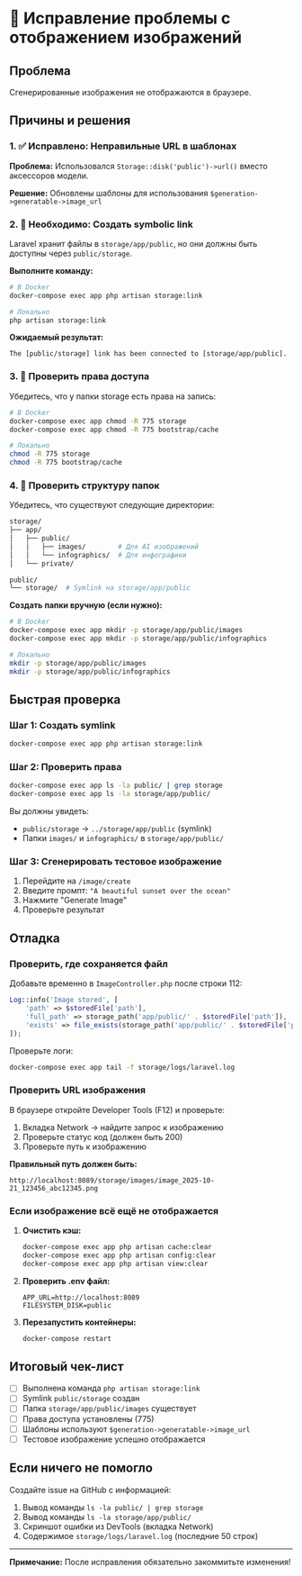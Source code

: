 # 🔧 Исправление проблемы с отображением изображений

## Проблема
Сгенерированные изображения не отображаются в браузере.

## Причины и решения

### 1. ✅ Исправлено: Неправильные URL в шаблонах

**Проблема:** Использовался `Storage::disk('public')->url()` вместо аксессоров модели.

**Решение:** Обновлены шаблоны для использования `$generation->generatable->image_url`

### 2. 🔧 Необходимо: Создать symbolic link

Laravel хранит файлы в `storage/app/public`, но они должны быть доступны через `public/storage`.

**Выполните команду:**

```bash
# В Docker
docker-compose exec app php artisan storage:link

# Локально
php artisan storage:link
```

**Ожидаемый результат:**
```
The [public/storage] link has been connected to [storage/app/public].
```

### 3. 🔧 Проверить права доступа

Убедитесь, что у папки storage есть права на запись:

```bash
# В Docker
docker-compose exec app chmod -R 775 storage
docker-compose exec app chmod -R 775 bootstrap/cache

# Локально
chmod -R 775 storage
chmod -R 775 bootstrap/cache
```

### 4. 🔧 Проверить структуру папок

Убедитесь, что существуют следующие директории:

```bash
storage/
├── app/
│   ├── public/
│   │   ├── images/        # Для AI изображений
│   │   └── infographics/  # Для инфографики
│   └── private/

public/
└── storage/  # Symlink на storage/app/public
```

**Создать папки вручную (если нужно):**

```bash
# В Docker
docker-compose exec app mkdir -p storage/app/public/images
docker-compose exec app mkdir -p storage/app/public/infographics

# Локально
mkdir -p storage/app/public/images
mkdir -p storage/app/public/infographics
```

## Быстрая проверка

### Шаг 1: Создать symlink

```bash
docker-compose exec app php artisan storage:link
```

### Шаг 2: Проверить права

```bash
docker-compose exec app ls -la public/ | grep storage
docker-compose exec app ls -la storage/app/public/
```

Вы должны увидеть:
- `public/storage` -> `../storage/app/public` (symlink)
- Папки `images/` и `infographics/` в `storage/app/public/`

### Шаг 3: Сгенерировать тестовое изображение

1. Перейдите на `/image/create`
2. Введите промпт: `"A beautiful sunset over the ocean"`
3. Нажмите "Generate Image"
4. Проверьте результат

## Отладка

### Проверить, где сохраняется файл

Добавьте временно в `ImageController.php` после строки 112:

```php
Log::info('Image stored', [
    'path' => $storedFile['path'],
    'full_path' => storage_path('app/public/' . $storedFile['path']),
    'exists' => file_exists(storage_path('app/public/' . $storedFile['path'])),
]);
```

Проверьте логи:
```bash
docker-compose exec app tail -f storage/logs/laravel.log
```

### Проверить URL изображения

В браузере откройте Developer Tools (F12) и проверьте:
1. Вкладка Network -> найдите запрос к изображению
2. Проверьте статус код (должен быть 200)
3. Проверьте путь к изображению

**Правильный путь должен быть:**
```
http://localhost:8089/storage/images/image_2025-10-21_123456_abc12345.png
```

### Если изображение всё ещё не отображается

1. **Очистить кэш:**
   ```bash
   docker-compose exec app php artisan cache:clear
   docker-compose exec app php artisan config:clear
   docker-compose exec app php artisan view:clear
   ```

2. **Проверить .env файл:**
   ```env
   APP_URL=http://localhost:8089
   FILESYSTEM_DISK=public
   ```

3. **Перезапустить контейнеры:**
   ```bash
   docker-compose restart
   ```

## Итоговый чек-лист

- [ ] Выполнена команда `php artisan storage:link`
- [ ] Symlink `public/storage` создан
- [ ] Папка `storage/app/public/images` существует
- [ ] Права доступа установлены (775)
- [ ] Шаблоны используют `$generation->generatable->image_url`
- [ ] Тестовое изображение успешно отображается

## Если ничего не помогло

Создайте issue на GitHub с информацией:
1. Вывод команды `ls -la public/ | grep storage`
2. Вывод команды `ls -la storage/app/public/`
3. Скриншот ошибки из DevTools (вкладка Network)
4. Содержимое `storage/logs/laravel.log` (последние 50 строк)

---

**Примечание:** После исправления обязательно закоммитьте изменения!
